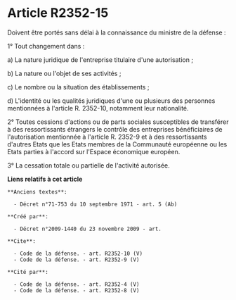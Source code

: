# Article R2352-15

Doivent être portés sans délai à la connaissance du ministre de la défense : 

1° Tout changement dans : 

a) La nature juridique de l'entreprise titulaire d'une autorisation ; 

b) La nature ou l'objet de ses activités ; 

c) Le nombre ou la situation des établissements ; 

d) L'identité ou les qualités juridiques d'une ou plusieurs des personnes mentionnées à l'article R. 2352-10, notamment leur
nationalité. 

2° Toutes cessions d'actions ou de parts sociales susceptibles de transférer à des ressortissants étrangers le contrôle des
entreprises bénéficiaires de l'autorisation mentionnée à l'article R. 2352-9 et à des ressortissants d'autres Etats que les
Etats membres de la Communauté européenne ou les Etats parties à l'accord sur l'Espace économique européen. 

3° La cessation totale ou partielle de l'activité autorisée.

**Liens relatifs à cet article**

	**Anciens textes**:

	  - Décret n°71-753 du 10 septembre 1971 - art. 5 (Ab)

	**Créé par**:

	  - Décret n°2009-1440 du 23 novembre 2009 - art.

	**Cite**:

	  - Code de la défense. - art. R2352-10 (V)
	  - Code de la défense. - art. R2352-9 (V)

	**Cité par**:

	  - Code de la défense. - art. R2352-4 (V)
	  - Code de la défense. - art. R2352-8 (V)
